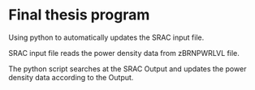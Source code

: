 # Final thesis program
Using python to automatically updates the SRAC input file. 

SRAC input file reads the power density data from zBRNPWRLVL file.

The python script searches at the SRAC Output and updates the power density data according to the Output.
